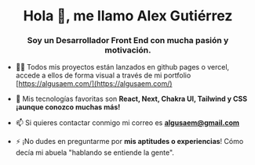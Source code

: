 <h1 align="center">Hola 👋, me llamo Alex Gutiérrez</h1>
<h3 align="center">Soy un Desarrollador Front End con mucha pasión y motivación.</h3>

- 👨‍💻 Todos mis proyectos están lanzados en github pages o vercel, accede a ellos de forma visual a través de mi portfolio [https://algusaem.com/](https://algusaem.com/)

- 💬 Mis tecnologías favoritas son **React, Next, Chakra UI, Tailwind y CSS ¡aunque conozco muchas más!**

- 📫 Si quieres contactar conmigo mi correo es **algusaem@gmail.com**

- ⚡ ¡No dudes en preguntarme por **mis aptitudes o experiencias**! Cómo decía mi abuela "hablando se entiende la gente".

<p align="left">
</p>
